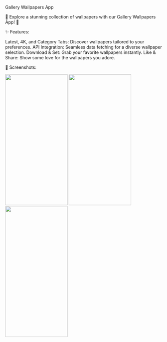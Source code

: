 Gallery Wallpapers App

🚀 Explore a stunning collection of wallpapers with our Gallery Wallpapers App! 🌈

✨ Features:

Latest, 4K, and Category Tabs: Discover wallpapers tailored to your preferences.
API Integration: Seamless data fetching for a diverse wallpaper selection.
Download & Set: Grab your favorite wallpapers instantly.
Like & Share: Show some love for the wallpapers you adore.

📸 Screenshots:

<img src="https://github.com/tasvirrupareliya/Wallpaper-App/assets/65484893/769da98d-d7a5-4db0-998b-2bc57cb3437b" width="200" height="420">
<img src="https://github.com/tasvirrupareliya/Wallpaper-App/assets/65484893/8fbe4eca-1aa6-4049-a694-515926a1281e" width="200" height="420">
<img src="https://github.com/tasvirrupareliya/Wallpaper-App/assets/65484893/9c4ba2b5-f5aa-4af3-9589-e6c513e0c0e6" width="200" height="420">

